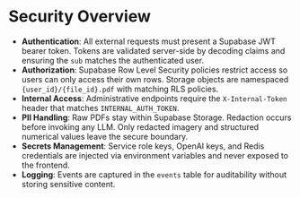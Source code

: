 # Security Overview

- **Authentication**: All external requests must present a Supabase JWT bearer token. Tokens are validated server-side by decoding claims and ensuring the `sub` matches the authenticated user.
- **Authorization**: Supabase Row Level Security policies restrict access so users can only access their own rows. Storage objects are namespaced `{user_id}/{file_id}.pdf` with matching RLS policies.
- **Internal Access**: Administrative endpoints require the `X-Internal-Token` header that matches `INTERNAL_AUTH_TOKEN`.
- **PII Handling**: Raw PDFs stay within Supabase Storage. Redaction occurs before invoking any LLM. Only redacted imagery and structured numerical values leave the secure boundary.
- **Secrets Management**: Service role keys, OpenAI keys, and Redis credentials are injected via environment variables and never exposed to the frontend.
- **Logging**: Events are captured in the `events` table for auditability without storing sensitive content.
